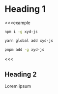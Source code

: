 # Heading 1


<<<example
  ```bash npm
  npm i -g xyd-js
  ```

  ```bash yarn
  yarn global add xyd-js
  ```

  ```bash pnpm
  pnpm add -g xyd-js
  ```
<<<

## Heading 2

Lorem ipsum


